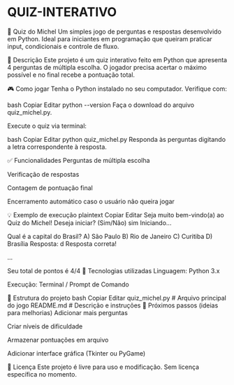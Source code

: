 # QUIZ-INTERATIVO
🧠 Quiz do Michel
Um simples jogo de perguntas e respostas desenvolvido em Python. Ideal para iniciantes em programação que queiram praticar input, condicionais e controle de fluxo.

📜 Descrição
Este projeto é um quiz interativo feito em Python que apresenta 4 perguntas de múltipla escolha. O jogador precisa acertar o máximo possível e no final recebe a pontuação total.

🎮 Como jogar
Tenha o Python instalado no seu computador.
Verifique com:

bash
Copiar
Editar
python --version
Faça o download do arquivo quiz_michel.py.

Execute o quiz via terminal:

bash
Copiar
Editar
python quiz_michel.py
Responda às perguntas digitando a letra correspondente à resposta.

✅ Funcionalidades
Perguntas de múltipla escolha

Verificação de respostas

Contagem de pontuação final

Encerramento automático caso o usuário não queira jogar

💡 Exemplo de execução
plaintext
Copiar
Editar
Seja muito bem-vindo(a) ao Quiz do Michel!
Deseja iniciar? (Sim/Não) sim
Iniciando...

Qual é a capital do Brasil?
 A) São Paulo
 B) Rio de Janeiro
 C) Curitiba
 D) Brasília
Resposta: d
Resposta correta!

...

Seu total de pontos é 4/4
🔧 Tecnologias utilizadas
Linguagem: Python 3.x

Execução: Terminal / Prompt de Comando

📁 Estrutura do projeto
bash
Copiar
Editar
quiz_michel.py    # Arquivo principal do jogo
README.md         # Descrição e instruções
🚀 Próximos passos (ideias para melhorias)
Adicionar mais perguntas

Criar níveis de dificuldade

Armazenar pontuações em arquivo

Adicionar interface gráfica (Tkinter ou PyGame)

📄 Licença
Este projeto é livre para uso e modificação. Sem licença específica no momento.
